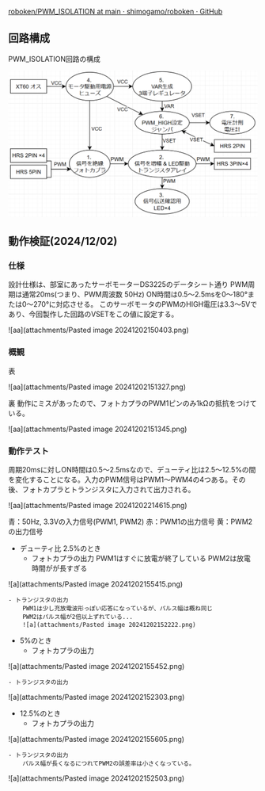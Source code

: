 [roboken/PWM\_ISOLATION at main · shimogamo/roboken · GitHub](https://github.com/shimogamo/roboken/tree/main/PWM_ISOLATION)

## 回路構成
PWM_ISOLATION回路の構成

![回路構成](attachments/Block_Diagram.png)

## 動作検証(2024/12/02)
### 仕様
設計仕様は、部室にあったサーボモーターDS3225のデータシート通り
PWM周期は通常20ms(つまり、PWM周波数 50Hz)
ON時間は0.5～2.5msを0～180°または0～270°に対応させる。
このサーボモータのPWMのHIGH電圧は3.3～5Vであり、今回製作した回路のVSETをこの値に設定する。

![aa](attachments/Pasted image 20241202150403.png)

### 概観
表

![aa](attachments/Pasted image 20241202151327.png)

裏
動作にミスがあったので、フォトカプラのPWM1ピンのみ1kΩの抵抗をつけている。

![aa](attachments/Pasted image 20241202151345.png)

### 動作テスト
周期20msに対しON時間は0.5～2.5msなので、デューティ比は2.5～12.5%の間を変化することになる。入力のPWM信号はPWM1～PWM4の4つある。その後、フォトカプラとトランジスタに入力されて出力される。

![aa](attachments/Pasted image 20241202214615.png)

青：50Hz, 3.3Vの入力信号(PWM1, PWM2)
赤：PWM1の出力信号
黄：PWM2の出力信号


- デューティ比 2.5%のとき
	- フォトカプラの出力
		PWM1はすぐに放電が終了している
		PWM2は放電時間がが長すぎる

![a](attachments/Pasted image 20241202155415.png)

	- トランジスタの出力
		PWM1は少し充放電波形っぽい応答になっているが、パルス幅は概ね同じ
		PWM2はパルス幅が2倍以上ずれている...
		![a](attachments/Pasted image 20241202152222.png)

- 5%のとき
	- フォトカプラの出力

![a](attachments/Pasted image 20241202155452.png)

	- トランジスタの出力

![a](attachments/Pasted image 20241202152303.png)

- 12.5%のとき
	- フォトカプラの出力

![a](attachments/Pasted image 20241202155605.png)

	- トランジスタの出力
		パルス幅が長くなるにつれてPWM2の誤差率は小さくなっている。

![a](attachments/Pasted image 20241202152503.png)

